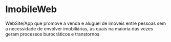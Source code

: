 # ImobileWeb
WebSite/App que promove a venda e aluguel de imóveis entre pessoas sem a necessidade de envolver imobiliárias, às quais na maioria das vezes geram processos burocráticos e transtornos.
